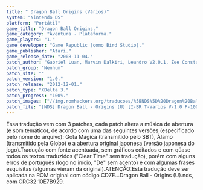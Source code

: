 ```yaml
---
title: " Dragon Ball Origins (Vários)"
system: "Nintendo DS"
platform: "Portátil"
game_title: "Dragon Ball Origins."
game_category: "Aventura - Plataforma."
game_players: "1."
game_developer: "Game Republic (como Bird Studio)."
game_publisher: "Atari."
game_release_date: "2008-11-04."
patch_author: "Gabriel Luan, Marvin Dalkiri, Leandro V2.0.1, Zee Constantine, GameRulez, Fallen_Soul, Darkl0rd e Ray."
patch_group: "Nenhum"
patch_site: ""
patch_version: "1.0."
patch_release: "2012-12-01."
patch_type: "XDelta 3."
patch_progress: "100%."
patch_images: ["//img.romhackers.org/traducoes/%5BNDS%5D%20Dragon%20Ball%20-%20Origins%20-%201.png","//img.romhackers.org/traducoes/%5BNDS%5D%20Dragon%20Ball%20-%20Origins%20-%20Varios%20-%202.png","//img.romhackers.org/traducoes/%5BNDS%5D%20Dragon%20Ball%20-%20Origins%20-%20Varios%20-%203.png"]
patch_file: "[NDS] Dragon Ball - Origins (U) [I-BR T-Varios V-1.0 P-100% A-2012].7z"
---
```

Essa tradução vem com 3 patches, cada patch altera a música de abertura (e som temático), de acordo com uma das seguintes versões (especificado pelo nome do arquivo): Gota Mágica (transmitido pelo SBT), Álamo (transmitido pela Globo) e a abertura original japonesa (versão japonesa do jogo).Tradução com fonte acentuada, sem gráficos editados e com qüase todos os textos traduzidos ("Clear Time" sem tradução), porém com alguns erros de português (logo no início, "De" sem acento) e com algumas frases esquisitas (algumas vieram da original).ATENÇÃO:Esta tradução deve ser aplicada na ROM original com código CDZE...Dragon Ball - Origins (U).nds, com CRC32 10E7B929.